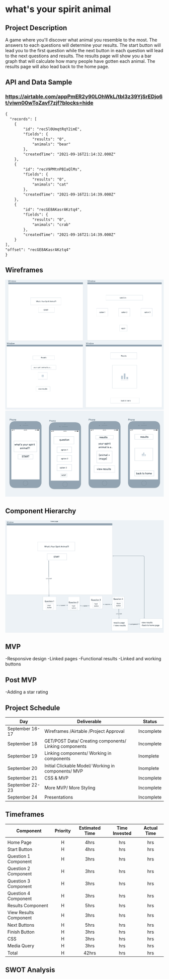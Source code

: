 # what's your spirit animal

## Project Description

A game where you'll discover what animal you resemble to the most. The answers to each questions will determine your results. The start button will lead you to the first question while the next button in each question will lead to the next questions and results. The results page will show you a bar graph that will calculate how many people have gotten each animal. The results page will also lead back to the home page.

## API and Data Sample

### https://airtable.com/appPmER2y90LOhWkL/tbl3z39YjSrEDjo6t/viwn00wToZavf7zjf?blocks=hide

    {
      "records": [
        {
            "id": "recSl0UmqtRqY2imE",
            "fields": {
                "results": "0",
                "animals": "bear"
            },
            "createdTime": "2021-09-16T21:14:32.000Z"
        },
        {
            "id": "recV9PMtnPBIaQlMs",
            "fields": {
                "results": "0",
                "animals": "cat"
            },
            "createdTime": "2021-09-16T21:14:39.000Z"
        },
        {
            "id": "recGE8AKasrAKztq4",
            "fields": {
                "results": "0",
                "animals": "crab"
            },
            "createdTime": "2021-09-16T21:14:39.000Z"
        }
    ],
    "offset": "recGE8AKasrAKztq4"
    }

## Wireframes

![](images/windowsmodel.png)
![](images/phonemodel.png)

## Component Hierarchy

![](images/hierarchy.png)

## MVP

-Responsive design
-Linked pages
-Functional results
-Linked and working buttons

## Post MVP

-Adding a star rating

## Project Schedule

| Day             | Deliverable                                            | Status     |
| --------------- | ------------------------------------------------------ | ---------- |
| September 16-17 | Wireframes /Airtable /Project Approval                 | Incomplete |
| September 18    | GET/POST Data/ Creating components/ Linking components | Incomplete |
| September 19    | Linking components/ Working in components              | Inomplete  |
| September 20    | Initial Clickable Model/ Working in components/ MVP    | Inomplete  |
| September 21    | CSS & MVP                                              | Incomplete |
| September 22-23 | More MVP/ More Styling                                 | Incomplete |
| September 24    | Presentations                                          | Incomplete |

## Timeframes

| Component              | Priority | Estimated Time | Time Invested | Actual Time |
| ---------------------- | :------: | :------------: | :-----------: | :---------: |
|                        |          |                |               |             |
| Home Page              |    H     |      4hrs      |      hrs      |     hrs     |
| Start Button           |    H     |      4hrs      |      hrs      |     hrs     |
| Question 1 Component   |    H     |      3hrs      |      hrs      |     hrs     |
| Question 2 Component   |    H     |      3hrs      |      hrs      |     hrs     |
| Question 3 Component   |    H     |      3hrs      |      hrs      |     hrs     |
| Question 4 Component   |    H     |      3hrs      |      hrs      |     hrs     |
| Results Component      |    H     |      5hrs      |      hrs      |     hrs     |
| View Results Component |    H     |      3hrs      |      hrs      |     hrs     |
| Next Buttons           |    H     |      5hrs      |      hrs      |     hrs     |
| Finish Button          |    H     |      3hrs      |      hrs      |     hrs     |
| CSS                    |    H     |      3hrs      |      hrs      |     hrs     |
| Media Query            |    H     |      3hrs      |      hrs      |     hrs     |
| Total                  |    H     |     42hrs      |      hrs      |     hrs     |

## SWOT Analysis
